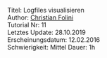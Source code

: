 Titel: Logfiles visualisieren  
Author: <a href="mailto:christian.folini@netnea.com">Christian Folini</a>  
Tutorial Nr: 11  
Letztes Update: 28.10.2019  
Erscheinungsdatum: 12.02.2016  
Schwierigkeit: Mittel
Dauer: 1h  
